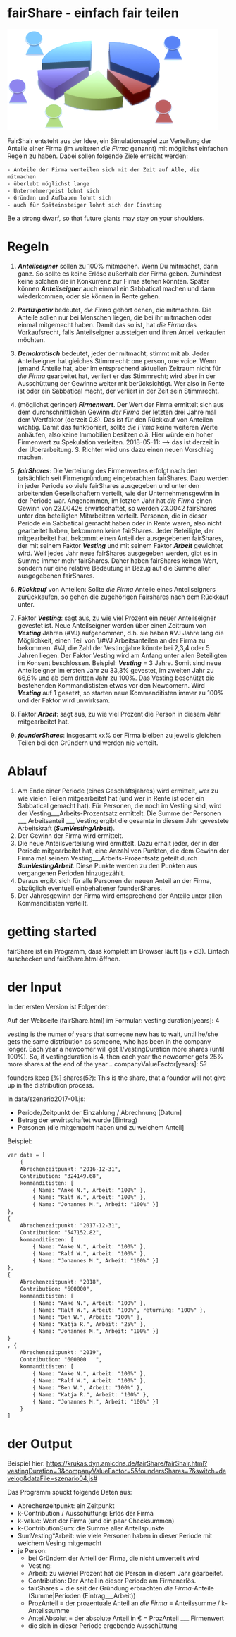 # fairShare - einfach fair teilen

![](img/fairShare.png)

FairShair entsteht aus der Idee, ein Simulationsspiel zur Verteilung der Anteile einer Firma (im weiteren *die Firma* genannt) mit möglichst einfachen Regeln zu haben. Dabei sollen folgende Ziele erreicht werden:

	- Anteile der Firma verteilen sich mit der Zeit auf Alle, die mitmachen
	- überlebt möglichst lange
	- Unternehmergeist lohnt sich
	- Gründen und Aufbauen lohnt sich
	- auch für Späteinsteiger lohnt sich der Einstieg

Be a strong dwarf, so that future giants may stay on your shoulders.

# Regeln

1. ___Anteilseigner___ sollen zu 100% mitmachen. Wenn Du mitmachst, dann ganz. So sollte es keine Erlöse außerhalb der Firma geben. Zumindest keine solchen die in Konkurrenz zur Firma stehen könnten. Später können ___Anteilseigner___  auch einmal ein Sabbatical machen und dann wiederkommen, oder sie können in Rente gehen.

2. ___Partizipativ___ bedeutet, *die Firma* gehört denen, die mitmachen. Die Anteile sollen nur bei Menschen liegen, die bei ihr mitmachen oder einmal mitgemacht haben. Damit das so ist, hat *die Firma* das Vorkaufsrecht, falls Anteilseigner aussteigen und ihren Anteil verkaufen möchten.

3. ___Demokratisch___ bedeutet, jeder der mitmacht, stimmt mit ab. Jeder Anteilseigner hat gleiches Stimmrecht: one person, one voice. Wenn jemand Anteile hat, aber im entsprechend aktuellen Zeitraum nicht für *die Firma* gearbeitet hat, verliert er das Stimmrecht; wird aber in der Ausschüttung der Gewinne weiter mit berücksichtigt. Wer also in Rente ist oder ein Sabbatical macht, der verliert in der Zeit sein Stimmrecht.

4. (möglichst geringer) ___Firmenwert___. Der Wert der Firma ermittelt sich aus dem durchschnittlichen Gewinn *der Firma* der letzten drei Jahre mal dem Wertfaktor (derzeit 0.8). Das ist für den Rückkauf von Anteilen wichtig. Damit das funktioniert, sollte *die Firma* keine weiteren Werte anhäufen, also keine Immobilien besitzen o.ä. Hier würde ein hoher Firmenwert zu Spekulation verleiten.
2018-05-11: --> das ist derzeit in der Überarbeitung. S. Richter wird uns dazu einen neuen Vorschlag machen.

5. ___fairShares___: Die Verteilung des Firmenwertes erfolgt nach den tatsächlich seit Firmengründung eingebrachten fairShares. Dazu werden in jeder Periode so viele fairShares ausgegeben und unter den arbeitenden Gesellschaftern verteilt, wie der Unternehmensgewinn in der Periode war. Angenommen, im letzten Jahr hat *die Firma* einen Gewinn von 23.0042€ erwirtschaftet, so werden 23.0042 fairShares unter den beteiligten Mitarbeitern verteilt. Personen, die in dieser Periode ein Sabbatical gemacht haben oder in Rente waren, also nicht gearbeitet haben, bekommen keine fairShares.
Jeder Beteiligte, der mitgearbeitet hat, bekommt einen Anteil der ausgegebenen fairShares, der mit seinem Faktor ___Vesting___  und mit seinem Faktor ___Arbeit___ gewichtet wird. Weil jedes Jahr neue fairShares ausgegeben werden, gibt es in Summe immer mehr fairShares. Daher haben fairShares keinen Wert, sondern nur eine relative Bedeutung in Bezug auf die Summe aller ausgegebenen fairShares.

6. ___Rückkauf___ von Anteilen:
Sollte *die Firma* Anteile eines Anteilseigners zurückkaufen, so gehen die zugehörigen Fairshares nach dem Rückkauf unter.

6. Faktor ___Vesting___: sagt aus, zu wie viel Prozent ein neuer Anteilseigner gevestet ist. Neue Anteilseigner werden über einen Zeitraum von ___Vesting___ Jahren (#VJ) aufgenommen, d.h. sie haben #VJ Jahre lang die Möglichkeit, einen Teil von 1/#VJ Arbeitsanteilen an der Firma zu bekommen. #VJ, die Zahl der Vestingjahre könnte bei 2,3,4 oder 5 Jahren liegen. Der Faktor Vesting wird am Anfang unter allen Beteiligten im Konsent beschlossen. Beispiel: ___Vesting___ = 3 Jahre. Somit sind neue Anteilseigner im ersten Jahr zu 33,3% gevestet, im zweiten Jahr zu 66,6% und ab dem dritten Jahr zu 100%. Das Vesting beschützt die bestehenden Kommandististen etwas vor den Newcomern. Wird ___Vesting___ auf 1 gesetzt, so starten neue Kommanditisten immer zu 100% und der Faktor wird unwirksam.

7. Faktor ___Arbeit___: sagt aus, zu wie viel Prozent die Person in diesem Jahr mitgearbeitet hat.

8. ___founderShares___: Insgesamt xx% der Firma bleiben zu jeweils gleichen Teilen bei den Gründern und werden nie verteilt.


# Ablauf
1. Am Ende einer Periode (eines Geschäftsjahres) wird ermittelt, wer zu wie vielen Teilen mitgearbeitet hat (und wer in Rente ist oder ein Sabbatical gemacht hat). Für Personen, die noch im Vesting sind, wird der Vesting___Arbeits-Prozentsatz  ermittelt. Die Summe der Personen ___ Arbeitsanteil ___ Vesting ergibt die gesamte in diesem Jahr gevestete Arbeitskraft (___SumVestingArbeit___).
2. Der Gewinn der Firma wird ermittelt.
3. Die neue Anteilsverteilung wird ermittelt. Dazu erhält jeder, der in der Periode mitgearbeitet hat, eine Anzahl von Punkten, die dem Gewinn der Firma mal seinem  Vesting___Arbeits-Prozentsatz geteilt durch ___SumVestingArbeit___. Diese Punkte werden zu den Punkten aus vergangenen Perioden hinzugezählt.
4. Daraus ergibt sich für alle Personen der neuen Anteil an der Firma, abzüglich eventuell einbehaltener founderShares.
5. Der Jahresgewinn der Firma wird entsprechend der Anteile unter allen Kommanditisten verteilt.


# getting started
fairShare ist ein Programm, dass komplett im Browser läuft (js + d3). Einfach auschecken und fairShare.html öffnen.

#  der Input

In der ersten Version ist Folgender:

Auf der Webseite (fairShare.html) im Formular:
vesting duration[years]: 4

vesting is the numer of years that someone new has to wait, until he/she gets the same distribution as someone, who has been in the company longer. Each year a newcomer will get 1/vestingDuration more shares (until 100%). So, if vestingduration is 4, then each year the newcomer gets 25% more shares at the end of the year...
companyValueFactor[years]: 5?

founders keep [%] shares(5?):
This is the share, that a founder will not give up in the distribution process.


In data/szenario2017-01.js:
- Periode/Zeitpunkt der Einzahlung / Abrechnung [Datum]
- Betrag der erwirtschaftet wurde (Eintrag)
- Personen (die mitgemacht haben und zu welchem Anteil]

Beispiel:

	var data = [
		{
		Abrechenzeitpunkt: "2016-12-31",
		Contribution: "324149.68",
		kommanditisten: [
			{ Name: "Anke N.", Arbeit: "100%" },
			{ Name: "Ralf W.", Arbeit: "100%" },
			{ Name: "Johannes M.", Arbeit: "100%" }]
	},
	{
		Abrechenzeitpunkt: "2017-12-31",
		Contribution: "547152.82",
		kommanditisten: [
			{ Name: "Anke N.", Arbeit: "100%" },
			{ Name: "Ralf W.", Arbeit: "100%" },
			{ Name: "Johannes M.", Arbeit: "100%" }]
	},
	{
		Abrechenzeitpunkt: "2018",
		Contribution: "600000",
		kommanditisten: [
			{ Name: "Anke N.", Arbeit: "100%" },
			{ Name: "Ralf W.", Arbeit: "100%", returning: "100%" },
			{ Name: "Ben W.", Arbeit: "100%" },
			{ Name: "Katja R.", Arbeit: "25%" },
			{ Name: "Johannes M.", Arbeit: "100%" }]
	}
	, {
		Abrechenzeitpunkt: "2019",
		Contribution: "600000	",
		kommanditisten: [
			{ Name: "Anke N.", Arbeit: "100%" },
			{ Name: "Ralf W.", Arbeit: "100%" },
			{ Name: "Ben W.", Arbeit: "100%" },
			{ Name: "Katja R.", Arbeit: "100%" },
			{ Name: "Johannes M.", Arbeit: "100%" }]
		}
	]


#  der Output
Beispiel hier: https://krukas.dyn.amicdns.de/fairShare/fairShair.html?vestingDuration=3&companyValueFactor=5&foundersShares=7&switch=develop&dataFile=szenario04.js#

Das Programm spuckt folgende Daten aus:

- Abrechenzeitpunkt: ein Zeitpunkt
- k-Contribution / Ausschüttung: Erlös der Firma
- k-value: Wert der Firma (und ein paar Checksummen)
- k-ContributionSum: die Summe aller Anteilspunkte
- SumVesting*Arbeit: wie viele Personen haben in dieser Periode mit welchem Vesing mitgemacht
-  je Person:
	- bei Gründern der Anteil der Firma, die nicht umverteilt wird
	- Vesting:
	- Arbeit: zu wieviel Prozent hat die Person in diesem Jahr gearbeitet.
	- Contribution: Der Anteil in dieser Periode am Firmenerlös.
	-  fairShares = die seit der Gründung erbrachten *die Firma*-Anteile (Summe|Perioden (Eintrag___Arbeit))
	-  ProzAnteil = der prozentuale Anteil an *die Firma* = Anteilssumme / k-Anteilssumme
	-  AnteilAbsolut = der absolute Anteil in € =  ProzAnteil ___ Firmenwert
	- die sich in dieser Periode ergebende Ausschüttung
